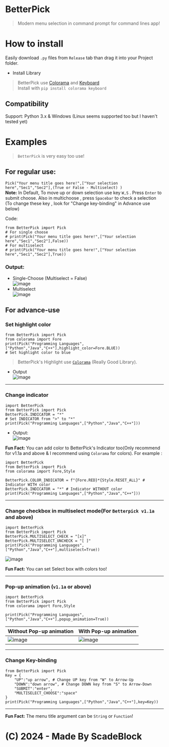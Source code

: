 # BetterPick
> Modern menu selection in command prompt for command lines app! 
# How to install
Easily download `.py` files from `Release` tab than drag it into your Project folder.
+ Install Library
> BetterPick use [Colorama](https://pypi.org/project/colorama/) and [Keyboard](https://pypi.org/project/keyboard/)  
Install with `pip install colorama keyboard`
## Compatibility
Support: Python 3.x & Windows (Linux seems supported too but I haven't tested yet)
# Examples
> `BetterPick` is very easy too use!
## For regular use:  
`Pick("Your menu title goes here!",["Your selection here","Sec1","Sec2"],(True or False - Multiselect) )`  
**Note:** In Default, To move up or down selection use key `W,S` . Press `Enter` to submit choose. Also in multichoose , press `Spacebar` to check a selection (To change these key , look for "Change key-binding" in Advance use below)

Code: 
```
from BetterPick import Pick
# For single choose
# print(Pick("Your menu title goes here!",["Your selection here","Sec1","Sec2"],False))
# For multiselect
# print(Pick("Your menu title goes here!",["Your selection here","Sec1","Sec2"],True))
```

### Output:
+ Single-Choose (Multiselect = False)  
![image](https://github.com/ScadeBlock/BetterPick/assets/89845150/425d53bf-068d-4e6d-9e5e-ec1f3bdfc4d9)
+ Multiselect  
![image](https://github.com/ScadeBlock/BetterPick/assets/89845150/65d3e606-9a51-4ed8-a30a-1da9fca317a9)

## For advance-use
### Set highlight color  
```
from BetterPick import Pick
from colorama import Fore
print(Pick("Programming Languages",["Python","Java","C++"],highlight_color=Fore.BLUE))
# Set highlight color to blue
```
> BetterPick's Highlight use [`Colorama`](https://pypi.org/project/colorama/) (Really Good Library).
+ Output  
![image](https://github.com/ScadeBlock/BetterPick/assets/89845150/b4149c05-621b-433b-bbdf-8b01bd98790f)
------
### Change indicator
```
import BetterPick
from BetterPick import Pick
BetterPick.INDICATOR = "*"
# Set INDICATOR from ">" to "*"
print(Pick("Programming Languages",["Python","Java","C++"]))
```
+ Output:  
![image](https://github.com/ScadeBlock/BetterPick/assets/89845150/bc39b17d-6672-4861-b151-d57c7b38155f)

**Fun Fact:** You can add color to BetterPick's Indicator too(Only recommend for v1.1a and above & I recommend using `Colorama` for colors). For example :  
```
import BetterPick
from BetterPick import Pick
from colorama import Fore,Style

BetterPick.COLOR_INDICATOR = f"{Fore.RED}*{Style.RESET_ALL}" # Indicator WITH color
BetterPick.INDICATOR = "*" # Indicator WITHOUT color
print(Pick("Programming Languages",["Python","Java","C++"]))
```
---
### Change checkbox in multiselect mode(For `Betterpick v1.1a` and above)
```
import BetterPick
from BetterPick import Pick
BetterPick.MULTISELECT_CHECK = "[x]"
BetterPick.MULTISELECT_UNCHECK = "[ ]"
print(Pick("Programming Languages",["Python","Java","C++"],multiselect=True))
```
![image](https://github.com/ScadeBlock/BetterPick/assets/89845150/a0b67b28-2d71-4407-a610-923365a59100)

**Fun Fact:** You can set Select box with colors too!

---
### Pop-up animation (`v1.1a` or above)

```
import BetterPick
from BetterPick import Pick
from colorama import Fore,Style

print(Pick("Programming Languages",["Python","Java","C++"],popup_animation=True))
```

| Without Pop-up animation   | With Pop-up animation |
|----------------------------|-----------------------|
|![image](https://github.com/ScadeBlock/BetterPick/assets/89845150/aff129cf-0bcd-4ecb-8402-976eb6a1b4b0)|![image](https://github.com/ScadeBlock/BetterPick/assets/89845150/536d55a6-f3cf-468a-9b9c-6927fa24aae2)|

---
### Change Key-binding  
```
from BetterPick import Pick
Key = {
    "UP":"up arrow", # Change UP key from "W" to Arrow-Up
    "DOWN":"down arrow", # Change DOWN key from "S" to Arrow-Down
    "SUBMIT":"enter",
    "MULTISELECT_CHOOSE":"space"
} 
print(Pick("Programming Languages",["Python","Java","C++"],key=Key))
```
--- 
**Fun Fact:** The menu title argument can be `String` or `Function`!

# (C) 2024 - Made By ScadeBlock
